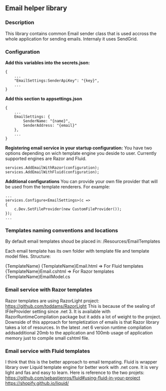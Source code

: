 ﻿## Email helper library

### Description
This library contains common Email sender class that is used accross the whole application
for sending emails. Internaly it uses SendGrid.

### Configuration
**Add this variables into the secrets.json:**
```
{
	...
	"EmailSettings:SenderApiKey": "{key}",
	...
}
```

**Add this section to appsettings.json**
```
{
	...
	EmailSettings: {
		SenderName: "{name}",
		SenderAddress: "{email}"
	},
	...
}
```

**Registering email service in your startup configuration:**
You have two options depending on wich template engine you 
deside to user. Currently supported engines are Razor and Fluid.
```
services.AddEmailWithRazor(configuration);  
services.AddEmailWithFluid(configuration);
```

**Additional configurations**
You can provide your own file provider that will be used from
the template renderers. For example:
```
...
services.Configure<EmailSettings>(c =>
{
    c.Dev.SetFileProvider(new CustomFileProvider());
});
...
```

### Templates naming conventions and locations
By default email templates shoud be placed in:
/Resources/EmailTemplates

Each email template has its own folder with template
file and template model files. Structure:

{TemplateName}
	{TemplateName}Email.html  => For Fluid templates
	{TemplateName}Email.cshtml => For Razor templates
	{TemplateName}EmailModel.cs


### Email service with Razor templates
Razor templates are using RazorLight project: https://github.com/toddams/RazorLight
This is because of the sealing of IFileProvider setting since .net 3.
It is available with RazorRuntimeCompilation package but it adds a lot of weight to the project.
Downside of this approach for templetization of emails is that Razor library takes a lot of 
resources. In the latest .net 6 version runtime compilation addsadditional 20mb to the 
application and 100mb usage of application memory just to compile small cshtml file. 

### Email service with Fluid templates
I think that this is the better approach to email tempating. Fluid is wrapper library
over Liquid template engine for better work with .net core. It is very light and fas 
and easy to learn. Here is reference to the two projets:
https://github.com/sebastienros/fluid#using-fluid-in-your-project
https://shopify.github.io/liquid/